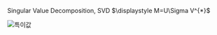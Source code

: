Singular Value Decomposition, SVD
$\displaystyle M=U\Sigma V^{*}\$

![특이값](https://upload.wikimedia.org/wikipedia/commons/thumb/c/c8/Singular_value_decomposition_visualisation.svg/360px-Singular_value_decomposition_visualisation.svg.png)
